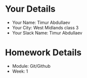 <!--

The title for your pull request should be made in this format

CITY CLASS_NO - FIRST_NAME LAST_NAME - MODULE - WEEK_NO

For example,

London Class 7 - Chris Owen - HTMl/CSS - Week 1

-->

# Your Details

- Your Name: Timur Abdullaev
- Your City: West Midlands class 3
- Your Slack Name: Timur Abdullaev

# Homework Details

- Module: Git/Github
- Week: 1
